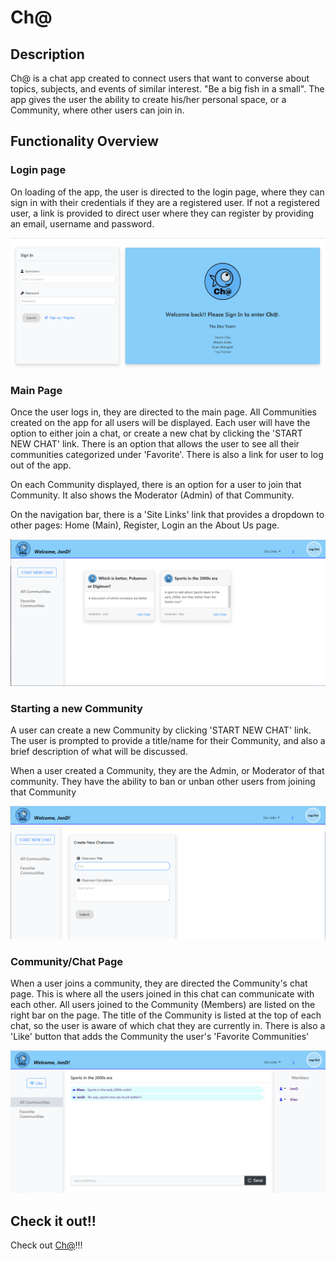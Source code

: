 

# Ch@

## Description
Ch@ is a chat app created to connect users that want to converse about topics, subjects, and events of similar interest. "Be a big fish in a small". The app gives the user the ability to create his/her personal space, or a Community, where other users can join in.


## Functionality Overview

### Login page
On loading of the app, the user is directed to the login page, where they can sign in with their credentials if they are a registered user. If not a registered user, a link is provided to direct user where they can register by providing an email, username and password.

![login-page](images/login_page.PNG)


### Main Page
Once the user logs in, they are directed to the main page. All Communities created on the app for all users will be displayed. Each user will have the option to either join a chat, or create a new chat by clicking the 'START NEW CHAT' link. There is an option that allows the user to see all their communities categorized under 'Favorite'. There is also a link for user to log out of the app.

On each Community displayed, there is an option for a user to join that Community. It also shows the Moderator (Admin) of that Community.

On the navigation bar, there is a 'Site Links' link that provides a dropdown to other pages: Home (Main), Register, Login an the About Us page.

![Main-page](images/main_page.PNG)


### Starting a new Community
A user can create a new Community by clicking 'START NEW CHAT' link. The user is prompted to provide a title/name for their Community, and also a brief description of what will be discussed.

When a user created a Community, they are the Admin, or Moderator of that community. They have the ability to ban or unban other users from joining that Community


![create-new-chat-page](images/create_new_chat.PNG)



### Community/Chat Page
When a user joins a community, they are directed the Community's chat page. This is where all the users joined in this chat can communicate with each other. All users joined to the Community (Members) are listed on the right bar on the page. The title of the Community is listed at the top of each chat, so the user is aware of which chat they are currently in. There is also a 'Like' button that adds the Community the user's 'Favorite Communities'


![community-page](images/community_page.PNG)

## Check it out!!
Check out [Ch@](https://helloworld-community.herokuapp.com/login)!!!

